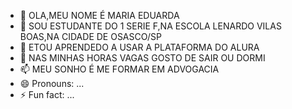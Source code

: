 - 👋 OLA,MEU NOME É MARIA EDUARDA 
- 👀 SOU ESTUDANTE DO 1 SERIE F,NA ESCOLA LENARDO VILAS BOAS,NA CIDADE DE OSASCO/SP
- 🌱 ETOU APRENDEDO A USAR A PLATAFORMA DO ALURA
- 💞️ NAS MINHAS HORAS VAGAS GOSTO DE SAIR OU DORMI
- 📫 MEU SONHO É ME FORMAR EM ADVOGACIA
- 😄 Pronouns: ...
- ⚡ Fun fact: ...

<!---
mariaeduarda2207/mariaeduarda2207 is a ✨ special ✨ repository because its `README.md` (this file) appears on your GitHub profile.
You can click the Preview link to take a look at your changes.
--->
